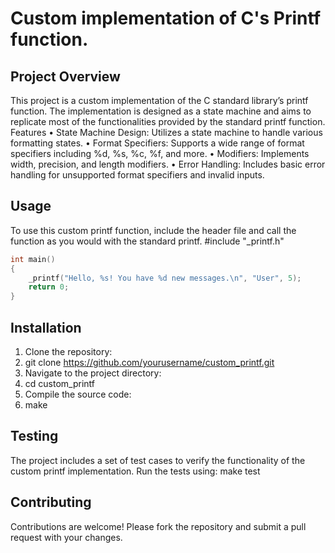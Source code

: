 # Custom implementation of C's Printf function.
## Project Overview
This project is a custom implementation of the C standard library’s printf function. The implementation is designed as a state machine and aims to replicate most of the functionalities provided by the standard printf function.
Features
•	State Machine Design: Utilizes a state machine to handle various formatting states.
•	Format Specifiers: Supports a wide range of format specifiers including %d, %s, %c, %f, and more.
•	Modifiers: Implements width, precision, and length modifiers.
•	Error Handling: Includes basic error handling for unsupported format specifiers and invalid inputs.


## Usage
To use this custom printf function, include the header file and call the function as you would with the standard printf.
#include "_printf.h"
```c
int main()
{
    _printf("Hello, %s! You have %d new messages.\n", "User", 5);
    return 0;
}
```


## Installation
1.	Clone the repository:
2.	git clone https://github.com/yourusername/custom_printf.git
3.	Navigate to the project directory:
4.	cd custom_printf
5.	Compile the source code:
6.	make


## Testing
The project includes a set of test cases to verify the functionality of the custom printf implementation. Run the tests using:
make test


## Contributing
Contributions are welcome! Please fork the repository and submit a pull request with your changes.
